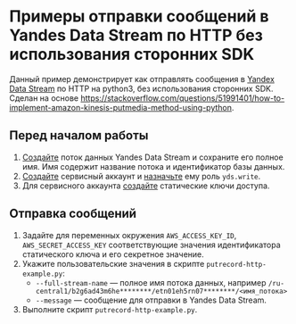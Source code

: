 # Примеры отправки сообщений в Yandes Data Stream по HTTP без использования сторонних SDK

Данный пример демонстрирует как отправлять сообщения в [Yandex Data Stream](https://yandex.cloud/ru/docs/data-streams/) по HTTP на python3, без использования сторонних SDK. Сделан на основе <https://stackoverflow.com/questions/51991401/how-to-implement-amazon-kinesis-putmedia-method-using-python>.


## Перед началом работы

1. [Создайте](https://yandex.cloud/ru/docs/data-streams/operations/manage-streams#create-data-stream) поток данных Yandes Data Stream и сохраните его полное имя. Имя содержит название потока и идентификатор базы данных.
1. [Создайте](https://yandex.cloud/ru/docs/iam/operations/sa/create) сервисный аккаунт и [назначьте](https://yandex.cloud/ru/docs/iam/operations/sa/assign-role-for-sa) ему роль `yds.write`.
1. Для сервисного аккаунта [создайте](https://yandex.cloud/ru/docs/iam/operations/authentication/manage-access-keys#create-access-key) статические ключи доступа.


## Отправка сообщений

1. Задайте для переменных окружения `AWS_ACCESS_KEY_ID`, `AWS_SECRET_ACCESS_KEY` соответствующие значения идентификатора статического ключа и его секретное значение.
1. Укажите пользовательские значения в скрипте `putrecord-http-example.py`:
    * `--full-stream-name` — полное имя потока данных, например `/ru-central1/b2g6ad43m6he********/etn01eh5rn07********/<имя_потока>`
    * `--message` — сообщение для отправки в Yandes Data Stream.
1. Выполните скрипт `putrecord-http-example.py`.

